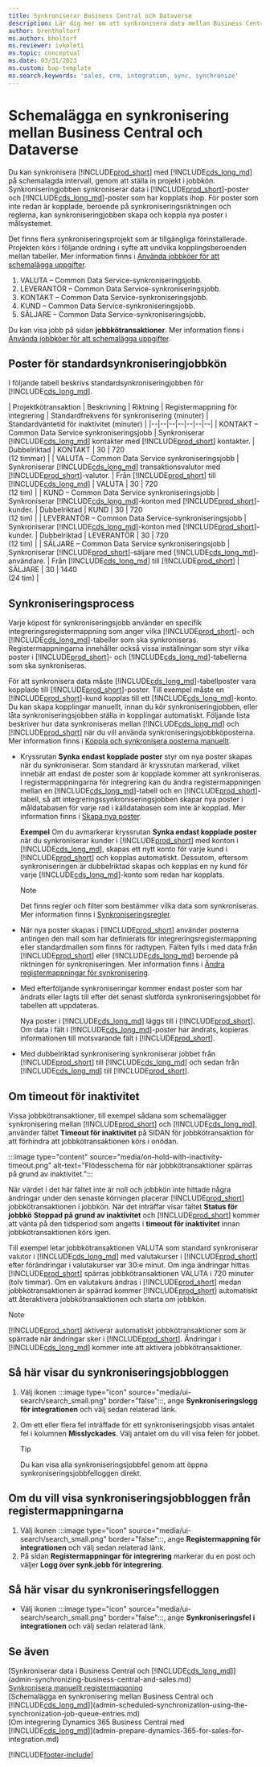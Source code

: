 ```yaml
---
title: Synkroniserar Business Central och Dataverse
description: Lär dig mer om att synkronisera data mellan Business Central och Dataverse.
author: brentholtorf
ms.author: bholtorf
ms.reviewer: ivkoleti
ms.topic: conceptual
ms.date: 03/31/2023
ms.custom: bap-template
ms.search.keywords: 'sales, crm, integration, sync, synchronize'
---
```


# <a name="scheduling-a-synchronization-between-business-central-and-dataverse" />Schemalägga en synkronisering mellan Business Central och Dataverse

Du kan synkronisera [!INCLUDE[prod_short](includes/prod_short.md)] med [!INCLUDE[cds_long_md](includes/cds_long_md.md)] på schemalagda intervall, genom att ställa in projekt i jobbkön. Synkroniseringjobben synkroniserar data i [!INCLUDE[prod_short](includes/prod_short.md)]-poster och [!INCLUDE[cds_long_md](includes/cds_long_md.md)]-poster som har kopplats ihop. För poster som inte redan är kopplade, beroende på synkroniseringsriktningen och reglerna, kan synkroniseringjobben skapa och koppla nya poster i målsystemet.

Det finns flera synkroniseringsprojekt som är tillgängliga förinstallerade. Projekten körs i följande ordning i syfte att undvika kopplingsberoenden mellan tabeller. Mer information finns i [Använda jobbköer för att schemalägga uppgifter](admin-job-queues-schedule-tasks.md).

1. VALUTA – Common Data Service-synkroniseringsjobb.
2. LEVERANTÖR – Common Data Service-synkroniseringsjobb.
3. KONTAKT – Common Data Service-synkroniseringsjobb.
4. KUND – Common Data Service-synkroniseringsjobb.
5. SÄLJARE – Common Data Service-synkroniseringsjobb.

Du kan visa jobb på sidan **jobbkötransaktioner**. Mer information finns i [Använda jobbköer för att schemalägga uppgifter](admin-job-queues-schedule-tasks.md).

## <a name="default-synchronization-job-queue-entries" />Poster för standardsynkroniseringjobbkön

I följande tabell beskrivs standardsynkroniseringjobben för [!INCLUDE[cds_long_md](includes/cds_long_md.md)].  

| Projektkötransaktion | Beskrivning | Riktning | Registermappning för integrering | Standardfrekvens för synkronisering (minuter) | Standardväntetid för inaktivitet (minuter) |
|--|--|--|--|--|--|--|
| KONTAKT – Common Data Service synkroniseringsjobb | Synkroniserar [!INCLUDE[cds_long_md](includes/cds_long_md.md)] kontakter med [!INCLUDE[prod_short](includes/prod_short.md)] kontakter. | Dubbelriktad | KONTAKT | 30 | 720 <br>(12 timmar) |
| VALUTA – Common Data Service synkroniseringsjobb | Synkroniserar [!INCLUDE[cds_long_md](includes/cds_long_md.md)] transaktionsvalutor med [!INCLUDE[prod_short](includes/prod_short.md)]-valutor. | Från [!INCLUDE[prod_short](includes/prod_short.md)] till [!INCLUDE[cds_long_md](includes/cds_long_md.md)] | VALUTA | 30 | 720 <br> (12 tim) |
| KUND – Common Data Service synkroniseringsjobb | Synkroniserar [!INCLUDE[cds_long_md](includes/cds_long_md.md)]-konton med [!INCLUDE[prod_short](includes/prod_short.md)]-kunder. | Dubbelriktad | KUND | 30 | 720<br> (12 tim) |
| LEVERANTÖR – Common Data Service-synkroniseringsjobb | Synkroniserar [!INCLUDE[cds_long_md](includes/cds_long_md.md)]-konton med [!INCLUDE[prod_short](includes/prod_short.md)]-kunder. | Dubbelriktad | LEVERANTÖR | 30 | 720<br> (12 tim) |
| SÄLJARE – Common Data Service synkroniseringsjobb | Synkroniserar [!INCLUDE[prod_short](includes/prod_short.md)]-säljare med [!INCLUDE[cds_long_md](includes/cds_long_md.md)]-användare. | Från [!INCLUDE[cds_long_md](includes/cds_long_md.md)] till [!INCLUDE[prod_short](includes/prod_short.md)] | SÄLJARE | 30 | 1440<br> (24 tim) |

## <a name="synchronization-process" />Synkroniseringsprocess

Varje köpost för synkroniseringsjobb använder en specifik integreringsregistermappning som anger vilka [!INCLUDE[prod_short](includes/prod_short.md)]- och [!INCLUDE[cds_long_md](includes/cds_long_md.md)]-tabeller som ska synkroniseras. Registermappningarna innehåller också vissa inställningar som styr vilka poster i [!INCLUDE[prod_short](includes/prod_short.md)]- och [!INCLUDE[cds_long_md](includes/cds_long_md.md)]-tabellerna som ska synkroniseras.  

För att synkronisera data måste [!INCLUDE[cds_long_md](includes/cds_long_md.md)]-tabellposter vara kopplade till [!INCLUDE[prod_short](includes/prod_short.md)]-poster. Till exempel måste en [!INCLUDE[prod_short](includes/prod_short.md)]-kund kopplas till ett [!INCLUDE[cds_long_md](includes/cds_long_md.md)]-konto. Du kan skapa kopplingar manuellt, innan du kör synkroniseringjobben, eller låta synkroniseringsjobben ställa in kopplingar automatiskt. Följande lista beskriver hur data synkroniseras mellan [!INCLUDE[cds_long_md](includes/cds_long_md.md)] och [!INCLUDE[prod_short](includes/prod_short.md)] när du vill använda synkroniseringsjobbköposterna. Mer information finns i [Koppla och synkronisera posterna manuellt](admin-how-to-couple-and-synchronize-records-manually.md).

- Kryssrutan **Synka endast kopplade poster** styr om nya poster skapas när du synkroniserar. Som standard är kryssrutan markerad, vilket innebär att endast de poster som är kopplade kommer att synkroniseras. I registermappningarna för integrering kan du ändra registermappningen mellan en [!INCLUDE[cds_long_md](includes/cds_long_md.md)]-tabell och en [!INCLUDE[prod_short](includes/prod_short.md)]-tabell, så att integreringssynkroniseringsjobben skapar nya poster i måldatabasen för varje rad i källdatabasen som inte är kopplad. Mer information finns i [Skapa nya poster](admin-how-to-modify-table-mappings-for-synchronization.md#create-new-records).

    **Exempel** Om du avmarkerar kryssrutan **Synka endast kopplade poster** när du synkroniserar kunder i [!INCLUDE[prod_short](includes/prod_short.md)] med konton i [!INCLUDE[cds_long_md](includes/cds_long_md.md)], skapas ett nytt konto för varje kund i [!INCLUDE[prod_short](includes/prod_short.md)] och kopplas automatiskt. Dessutom, eftersom synkroniseringen är dubbelriktad skapas och kopplas en ny kund för varje [!INCLUDE[cds_long_md](includes/cds_long_md.md)]-konto som redan har kopplats.  

    > [!NOTE]  
    > Det finns regler och filter som bestämmer vilka data som synkroniseras. Mer information finns i [Synkroniseringsregler](admin-synchronizing-business-central-and-sales.md).

- När nya poster skapas i [!INCLUDE[prod_short](includes/prod_short.md)] använder posterna antingen den mall som har definierats för integreringsregistermappning eller standardmallen som finns för radtypen. Fälten fylls i med data från [!INCLUDE[prod_short](includes/prod_short.md)] eller [!INCLUDE[cds_long_md](includes/cds_long_md.md)] beroende på riktningen för synkroniseringen. Mer information finns i [Ändra registermappningar för synkronisering](admin-how-to-modify-table-mappings-for-synchronization.md).  

- Med efterföljande synkroniseringar kommer endast poster som har ändrats eller lagts till efter det senast slutförda synkroniseringsjobbet för tabellen att uppdateras.  

     Nya poster i [!INCLUDE[cds_long_md](includes/cds_long_md.md)] läggs till i [!INCLUDE[prod_short](includes/prod_short.md)]. Om data i fält i [!INCLUDE[cds_long_md](includes/cds_long_md.md)]-poster har ändrats, kopieras informationen till motsvarande fält i [!INCLUDE[prod_short](includes/prod_short.md)].  

- Med dubbelriktad synkronisering synkroniserar jobbet från [!INCLUDE[prod_short](includes/prod_short.md)] till [!INCLUDE[cds_long_md](includes/cds_long_md.md)] och sedan från [!INCLUDE[cds_long_md](includes/cds_long_md.md)] till [!INCLUDE[prod_short](includes/prod_short.md)].

## <a name="about-inactivity-timeouts" />Om timeout för inaktivitet

Vissa jobbkötransaktioner, till exempel sådana som schemalägger synkronisering mellan [!INCLUDE[prod_short](includes/prod_short.md)] och [!INCLUDE[cds_long_md](includes/cds_long_md.md)], använder fältet **Timeout för inaktivitet** på SIDAN för jobbkötransaktion för att förhindra att jobbkötransaktionen körs i onödan.  

:::image type="content" source="media/on-hold-with-inactivity-timeout.png" alt-text="Flödesschema för när jobbkötransaktioner spärras på grund av inaktivitet.":::

När värdet i det här fältet inte är noll och jobbkön inte hittade några ändringar under den senaste körningen placerar [!INCLUDE[prod_short](includes/prod_short.md)] jobbkötransaktionen i jobbkön. När det inträffar visar fältet **Status för jobbkö** **Stoppad på grund av inaktivitet** och [!INCLUDE[prod_short](includes/prod_short.md)] kommer att vänta på den tidsperiod som angetts i **timeout för inaktivitet** innan jobbkötransaktionen körs igen.  

Till exempel letar jobbkötransaktionen VALUTA som standard synkroniserar valutor i [!INCLUDE[cds_long_md](includes/cds_long_md.md)] med valutakurser i [!INCLUDE[prod_short](includes/prod_short.md)] efter förändringar i valutakurser var 30:e minut. Om inga ändringar hittas [!INCLUDE[prod_short](includes/prod_short.md)] spärras jobbkötransaktionen VALUTA i 720 minuter (tolv timmar). Om en valutakurs ändras i [!INCLUDE[prod_short](includes/prod_short.md)] medan jobbkötransaktionen är spärrad kommer [!INCLUDE[prod_short](includes/prod_short.md)] automatiskt att återaktivera jobbkötransaktionen och starta om jobbkön. 

> [!Note]
> [!INCLUDE[prod_short](includes/prod_short.md)] aktiverar automatiskt jobbkötransaktioner som är spärrade när ändringar sker i [!INCLUDE[prod_short](includes/prod_short.md)]. Ändringar i [!INCLUDE[cds_long_md](includes/cds_long_md.md)] kommer inte att aktivera jobbkötransaktioner.

## <a name="to-view-the-synchronization-job-log" />Så här visar du synkroniseringsjobbloggen

1. Välj ikonen :::image type="icon" source="media/ui-search/search_small.png" border="false":::, ange **Synkroniseringslogg för integrationen** och välj sedan relaterad länk.
2. Om ett eller flera fel inträffade för ett synkroniseringsjobb visas antalet fel i kolumnen **Misslyckades**. Välj antalet om du vill visa felen för jobbet.  

    > [!TIP]  
    > Du kan visa alla synkroniseringsjobbfel genom att öppna synkroniseringsjobbfelloggen direkt.

## <a name="to-view-the-synchronization-job-log-from-the-table-mappings" />Om du vill visa synkroniseringsjobbloggen från registermappningarna

1. Välj ikonen :::image type="icon" source="media/ui-search/search_small.png" border="false":::, ange **Registermappning för integrationen** och välj sedan relaterad länk.
2. På sidan **Registermappningar för integrering** markerar du en post och väljer **Logg över synk.jobb för integrering**.  

## <a name="to-view-the-synchronization-error-log" />Så här visar du synkroniseringsfelloggen

- Välj ikonen :::image type="icon" source="media/ui-search/search_small.png" border="false":::, ange **Synkroniseringsfel i integrationen** och välj sedan relaterad länk.

## <a name="see-also" />Se även

[Synkroniserar data i Business Central och [!INCLUDE[cds_long_md](includes/cds_long_md.md)]](admin-synchronizing-business-central-and-sales.md)  
[Synkronisera manuellt registermappning](admin-manual-synchronization-of-table-mappings.md)  
[Schemalägga en synkronisering mellan Business Central och [!INCLUDE[cds_long_md](includes/cds_long_md.md)]](admin-scheduled-synchronization-using-the-synchronization-job-queue-entries.md)  
[Om integrering Dynamics 365 Business Central med [!INCLUDE[cds_long_md](includes/cds_long_md.md)]](admin-prepare-dynamics-365-for-sales-for-integration.md)  


[!INCLUDE[footer-include](includes/footer-banner.md)]
